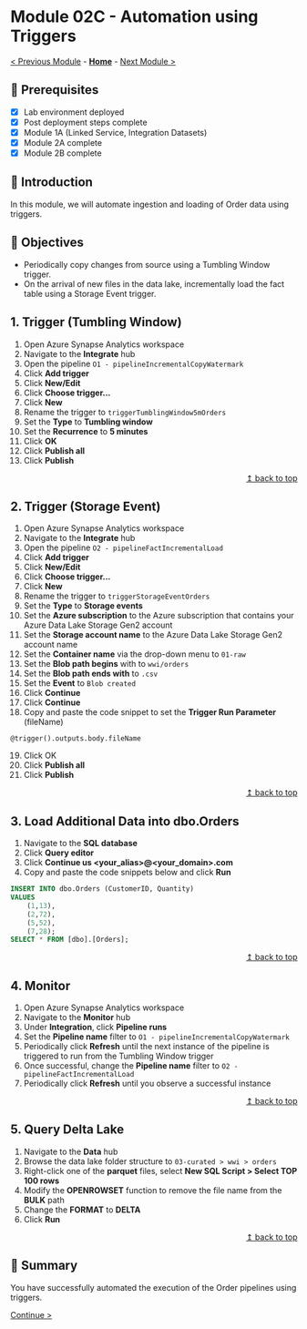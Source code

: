# Module 02C - Automation using Triggers

[< Previous Module](../modules/module02b.md) - **[Home](../README.md)** - [Next Module >](../modules/module03.md)

## :thinking: Prerequisites

- [x] Lab environment deployed
- [x] Post deployment steps complete
- [x] Module 1A (Linked Service, Integration Datasets)
- [x] Module 2A complete
- [x] Module 2B complete

## :loudspeaker: Introduction

In this module, we will automate ingestion and loading of Order data using triggers.

## :dart: Objectives

* Periodically copy changes from source using a Tumbling Window trigger.
* On the arrival of new files in the data lake, incrementally load the fact table using a Storage Event trigger.

## 1. Trigger (Tumbling Window)

1. Open Azure Synapse Analytics workspace
2. Navigate to the **Integrate** hub
3. Open the pipeline `O1 - pipelineIncrementalCopyWatermark`
4. Click **Add trigger**
2. Click **New/Edit**
3. Click **Choose trigger...**
4. Click **New**
5. Rename the trigger to `triggerTumblingWindow5mOrders`
6. Set the **Type** to **Tumbling window**
7. Set the **Recurrence** to **5 minutes**
8. Click **OK**
9. Click **Publish all**
10. Click **Publish**

<div align="right"><a href="#module-01d---automation-using-triggers">↥ back to top</a></div>

## 2. Trigger (Storage Event)

1. Open Azure Synapse Analytics workspace
2. Navigate to the **Integrate** hub
3. Open the pipeline `O2 - pipelineFactIncrementalLoad`
4. Click **Add trigger**
5. Click **New/Edit**
6. Click **Choose trigger...**
7. Click **New**
8. Rename the trigger to `triggerStorageEventOrders`
9. Set the **Type** to **Storage events**
10. Set the **Azure subscription** to the Azure subscription that contains your Azure Data Lake Storage Gen2 account
11. Set the **Storage account name** to the Azure Data Lake Storage Gen2 account name
12. Set the **Container name** via the drop-down menu to `01-raw`
13. Set the **Blob path begins** with to `wwi/orders`
14. Set the **Blob path ends with** to `.csv`
15. Set the **Event** to `Blob created`
16. Click **Continue**
17. Click **Continue**
18. Copy and paste the code snippet to set the **Trigger Run Parameter** (fileName)
```
@trigger().outputs.body.fileName
```
19. Click OK
20. Click **Publish all**
21. Click **Publish**

<div align="right"><a href="#module-01d---automation-using-triggers">↥ back to top</a></div>

## 3. Load Additional Data into dbo.Orders

1. Navigate to the **SQL database**
2. Click **Query editor**
3. Click **Continue us <your_alias>@<your_domain>.com**
4. Copy and paste the code snippets below and click **Run**
```sql
INSERT INTO dbo.Orders (CustomerID, Quantity)
VALUES
    (1,13),
    (2,72),
    (5,52),
	(7,28);
SELECT * FROM [dbo].[Orders];
```

<div align="right"><a href="#module-01d---automation-using-triggers">↥ back to top</a></div>

## 4. Monitor

1. Open Azure Synapse Analytics workspace
2. Navigate to the **Monitor** hub
3. Under **Integration**, click **Pipeline runs**
4. Set the **Pipeline name** filter to `O1 - pipelineIncrementalCopyWatermark`
5. Periodically click **Refresh** until the next instance of the pipeline is triggered to run from the Tumbling Window trigger
6. Once successful, change the **Pipeline name** filter to `O2 - pipelineFactIncrementalLoad`
7. Periodically click **Refresh** until you observe a successful instance

<div align="right"><a href="#module-01d---automation-using-triggers">↥ back to top</a></div>

## 5. Query Delta Lake

1. Navigate to the **Data** hub
2. Browse the data lake folder structure to `03-curated > wwi > orders`
3. Right-click one of the **parquet** files, select **New SQL Script > Select TOP 100 rows**
4. Modify the **OPENROWSET** function to remove the file name from the **BULK** path
5. Change the **FORMAT** to **DELTA**
6. Click **Run**

<div align="right"><a href="#module-01d---automation-using-triggers">↥ back to top</a></div>

## :tada: Summary

You have successfully automated the execution of the Order pipelines using triggers.

[Continue >](../modules/module03.md)
